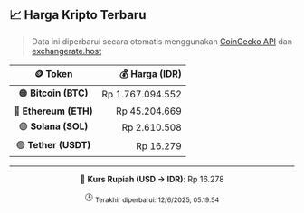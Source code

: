 

<!-- HARGA_KRIPTO -->
## 📈 Harga Kripto Terbaru

> Data ini diperbarui secara otomatis menggunakan [CoinGecko API](https://www.coingecko.com/) dan [exchangerate.host](https://exchangerate.host/)

<div align="center">

| 🪙 Token | 💰 Harga (IDR) |
|:------:|---------------:|
| 🟠 **Bitcoin (BTC)**   | Rp 1.767.094.552 |
| 🔵 **Ethereum (ETH)**  | Rp 45.204.669 |
| 🟣 **Solana (SOL)**    | Rp 2.610.508 |
| 🟢 **Tether (USDT)**   | Rp 16.279 |

---

💱 **Kurs Rupiah (USD → IDR)**: Rp 16.278

🕒 <sub>Terakhir diperbarui: 12/6/2025, 05.19.54</sub>

</div>
<!-- /HARGA_KRIPTO -->